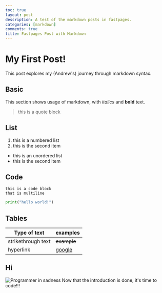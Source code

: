 ```yaml
---
toc: true
layout: post
description: A test of the markdown posts in fastpages.
categories: [markdown]
comments: true
title: Fastpages Post with Markdown
---
```

# My First Post!

This post explores my (Andrew's) journey through markdown syntax.

## Basic 

This section shows usage of markdown, with *italics* and **bold** text.
> this is a quote block

## List

1. this is a numbered list
2. this is the second item

- this is an unordered list
- this is the second item

## Code

```
this is a code block
that is multiline
```
```python
print("hello world!")
```

## Tables

|Type of text  | examples |
|--|--|
| strikethrough text | ~~example~~ |
|hyperlink|[google](https://www.google.com/)|

## Hi
![Programmer in sadness](https://images.techhive.com/images/article/2014/10/shutterstock_103782935-100527393-large.jpg)
Now that the introduction is done, it's time to code!!!